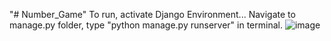 "# Number_Game" 
To run, activate Django Environment...
Navigate to manage.py folder, type "python manage.py runserver" in terminal.
![image](https://user-images.githubusercontent.com/24249474/110352990-67c5f200-7feb-11eb-9696-caac4336da94.png)
